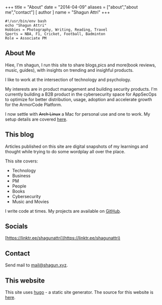 +++
title = "About"
date = "2014-04-09"
aliases = ["about","about me","contact"]
[ author ]
  name = "Shagun Attri"
+++

```console
#!/usr/bin/env bash
echo "Shagun Attri"
Hobbies = Photography, Writing, Reading, Travel
Sports = NBA, F1, Cricket, Football, Badminton
Role = Associate PM
```

## About Me

Hiee, I'm shagun, I run this site to share blogs,pics and more(book reviews, music, guides), with insights on trending and insighful products.

I like to work at the intersection of technology and psychology.

My interests are in product management and building security products. I'm currently building a B2B product in the cybersecurity space for AppSecOps to optimize for better distribution, usage, adoption and accelerate growth for the ArmorCode Platform.

I now settle with ~~Arch Linux~~ a Mac for personal use and one to work. My setup details are covered [here](https://shagun.xyz/posts/setup/).

## This blog

Articles published on this site are digital snapshots of my learnings and thought while trying to do some wordplay all over the place.

This site covers:
- Technology
- Business
- PM
- People
- Books
- Cybersecurity
- Music and Movies

I write code at times. My projects are available on
[GitHub](https://github.com/shagunattri).

## Socials
[https://linktr.ee/shagunattri](https://linktr.ee/shagunattri)

## Contact
Send mail to [mail@shagun.xyz](mailto:mail@shagun.xyz).

<!-- If you're interested in **hiring me** -- here's my
[resume](https://d1fdloi71mui9q.cloudfront.net/alpnyzJhQAO4IekxDnNm_Shagun_Attri_Resume.pdf). -->

## This website

This site uses [hugo](https://gohugo.io/) - a static site generator. The source for this website is [here](https://github.com/shagunattri/site).
